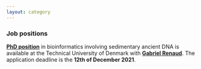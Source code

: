 ```yaml
---
layout: category
---
```


<div class="intro">
<h3 class="section-title underline">Job positions</h3>
<p><a href="https://www.dtu.dk/english/about/job-and-career/vacant-positions/job?id=541ede35-0bf2-4677-9ce9-e537c192efca" target="_blank"><b>PhD position</b><a> in bioinformatics involving sedimentary ancient DNA is available at the Technical University of Denmark with <a href="https://orbit.dtu.dk/en/persons/gabriel-renaud" target="_blank"><b>Gabriel Renaud</b><a>. The application deadline is the <b>12th of December 2021</b>.
